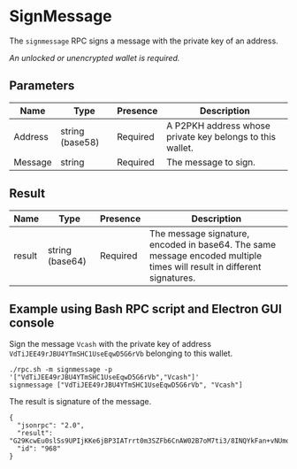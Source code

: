 # SignMessage
The `signmessage` RPC signs a message with the private key of an address.

_An unlocked or unencrypted wallet is required._

## Parameters

Name    | Type            | Presence | Description
------- | --------------- | -------- | -----------------------------------------
Address	| string (base58) | Required | A P2PKH address whose private key belongs to this wallet.
Message | string          | Required | The message to sign.

## Result

Name    | Type            | Presence | Description
------- | --------------- | -------- | -----------------------------------------
result  | string (base64) | Required | The message signature, encoded in base64. The same message encoded multiple times will result in different signatures.

## Example using Bash RPC script and Electron GUI console

Sign the message `Vcash` with the private key of address `VdTiJEE49rJBU4YTmSHC1UseEqwD5G6rVb` belonging to this wallet.

```
./rpc.sh -m signmessage -p '["VdTiJEE49rJBU4YTmSHC1UseEqwD5G6rVb","Vcash"]'
signmessage ["VdTiJEE49rJBU4YTmSHC1UseEqwD5G6rVb", "Vcash"]
```

The result is signature of the message.

```
{
  "jsonrpc": "2.0",
  "result": "G29KcwEu0slSs9UPIjKKe6jBP3IATrrt0m3SZFb6CnAW02B7oM7ti3/8INQYkFan+vNUmojbGdBf0N9cYBcb3V4=",
  "id": "968"
}
```

